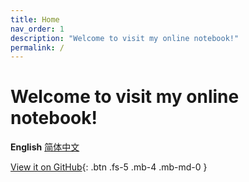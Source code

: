 ```yaml
---
title: Home
nav_order: 1
description: "Welcome to visit my online notebook!"
permalink: /
---
```

<head>
<script type="text/javascript">
    (function(c,l,a,r,i,t,y){
        c[a]=c[a]||function(){(c[a].q=c[a].q||[]).push(arguments)};
        t=l.createElement(r);t.async=1;t.src="https://www.clarity.ms/tag/"+i;
        y=l.getElementsByTagName(r)[0];y.parentNode.insertBefore(t,y);
    })(window, document, "clarity", "script", "bb27tb3p62");
</script>
</head>

# Welcome to visit my online notebook!

**English** [简体中文](https://amazingkenneth.github.io/docs/zh-cn)

[View it on GitHub](https://github.com/Amazingkenneth/amazingkenneth.github.io){: .btn .fs-5 .mb-4 .mb-md-0 }